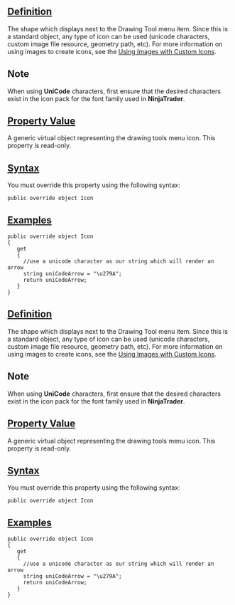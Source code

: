 ## [Definition](https://developer.ninjatrader.com/docs/desktop/icon_drawingtool\#definition)

The shape which displays next to the Drawing Tool menu item. Since this is a standard object, any type of icon can be used (unicode characters, custom image file resource, geometry path, etc). For more information on using images to create icons, see the [Using Images with Custom Icons](https://developer.ninjatrader.com/docs/desktop/using_images_and_geometry_with_custom_icons).

## Note

When using **UniCode** characters, first ensure that the desired characters exist in the icon pack for the font family used in **NinjaTrader**.

## [Property Value](https://developer.ninjatrader.com/docs/desktop/icon_drawingtool\#property-value)

A generic virtual object representing the drawing tools menu icon. This property is read-only.

## [Syntax](https://developer.ninjatrader.com/docs/desktop/icon_drawingtool\#syntax)

You must override this property using the following syntax:

`public override object Icon`

## [Examples](https://developer.ninjatrader.com/docs/desktop/icon_drawingtool\#examples)

```jsx-150469391 csharp
public override object Icon
{
   get
   {
     //use a unicode character as our string which will render an arrow
     string uniCodeArrow = "\u279A";
     return uniCodeArrow;
   }
}

```

## [Definition](https://developer.ninjatrader.com/docs/desktop/icon_drawingtool\#definition)

The shape which displays next to the Drawing Tool menu item. Since this is a standard object, any type of icon can be used (unicode characters, custom image file resource, geometry path, etc). For more information on using images to create icons, see the [Using Images with Custom Icons](https://developer.ninjatrader.com/docs/desktop/using_images_and_geometry_with_custom_icons).

## Note

When using **UniCode** characters, first ensure that the desired characters exist in the icon pack for the font family used in **NinjaTrader**.

## [Property Value](https://developer.ninjatrader.com/docs/desktop/icon_drawingtool\#property-value)

A generic virtual object representing the drawing tools menu icon. This property is read-only.

## [Syntax](https://developer.ninjatrader.com/docs/desktop/icon_drawingtool\#syntax)

You must override this property using the following syntax:

`public override object Icon`

## [Examples](https://developer.ninjatrader.com/docs/desktop/icon_drawingtool\#examples)

```jsx-150469391 csharp
public override object Icon
{
   get
   {
     //use a unicode character as our string which will render an arrow
     string uniCodeArrow = "\u279A";
     return uniCodeArrow;
   }
}

```